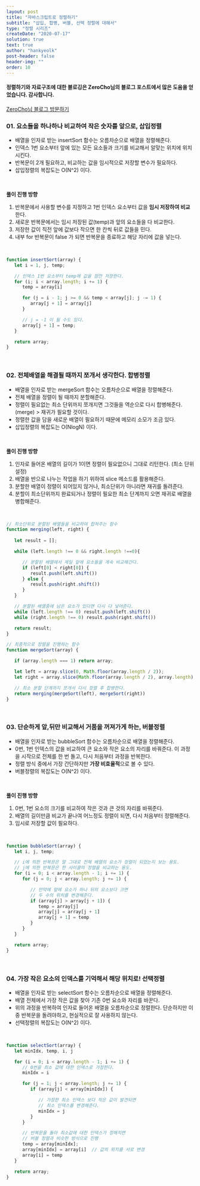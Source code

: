 ```yaml
---
layout: post
title: "자바스크립트로 정렬하기"
subtitle: "삽입, 합병, 버블, 선택 정렬에 대해서"
type: "정렬 시리즈"
createDate: "2020-07-17"
solution: true
text: true
author: "hankyeolk"
post-header: false
header-img: ""
order: 10
---
```


#### 정렬하기와 자료구조에 대한 블로깅은 ZeroCho님의 블로그 포스트에서 많은 도움을 얻었습니다. 감사합니다. 

[ZeroCho님 블로그 방문하기](https://www.zerocho.com/category/Algorithm/post/57e22a778d6bcf0015231c8b)
<br>

### 01. 요소들을 하나하나 비교하여 작은 숫자를 앞으로, 삽입정렬

- 배열을 인자로 받는 insertSort 함수는 오름차순으로 배열을 정렬해준다. 
- 인덱스 1번 요소부터 앞에 있는 모든 요소들과 크기를 비교해서 알맞는 위치에 위치시킨다. 
- 반복문이 2개 필요하고, 비교하는 값을 임시적으로 저장할 변수가 필요하다. 
- 삽입정렬의 복잡도는 O(N^2) 이다.

<br>

**풀이 진행 방향**
1. 반복문에서 사용할 변수를 지정하고 1번 인덱스 요소부터 값을 **임시 저장하여 비교**한다.
2. 새로운 반복문에서는 임시 저장된 값(temp)과 앞의 요소들을 다 비교한다. 
3. 저장한 값이 직전 앞에 값보다 작으면 한 칸씩 뒤로 값들을 민다.
4. 내부 for 반복문이 false 가 되면 반복문을 종료하고 해당 자리에 값을 넣는다.
<br>

```js
function insertSort(array) {
   let i = 1, j, temp;

   // 인덱스 1번 요소부터 temp에 값을 잠깐 저장한다. 
   for (i; i < array.length; i += 1) {
      temp = array[i]

      for (j = i - 1; j >= 0 && temp < array[j]; j -= 1) {
         array[j + 1] = array[j]
      }

      // j = -1 이 될 수도 있다.
      array[j + 1] = temp;
   }

   return array;
}
```

<br>

### 02. 전체배열을 해결될 때까지 쪼개서 생각한다. 합병정렬

- 배열을 인자로 받는 mergeSort 함수는 오름차순으로 배열을 정렬해준다. 
- 전체 배열을 정렬이 될 때까지 분할해준다.  
- 정렬이 필요없는 최소 단위까지 쪼개지면 그것들을 역순으로 다시 합병해준다. (merge) > 재귀가 필요할 것이다. 
- 정렬한 값을 담을 새로운 배열이 필요하기 때문에 메모리 소모가 조금 있다.
- 삽입정렬의 복잡도는 O(NlogN) 이다.

<br>

**풀이 진행 방향**
1. 인자로 들어온 배열의 길이가 1이면 정렬이 필요없으니 그대로 리턴한다. (최소 단위 설정)
2. 배열을 반으로 나누는 작업을 하기 위하여 slice 메소드를 활용해준다. 
3. 분할한 배열이 정렬이 되어있지 않거나, 최소단위가 아니라면 재귀를 돌려준다. 
4. 분할이 최소단위까지 완료되거나 정렬이 필요한 최소 단계까지 오면 재귀로 배열을 병합해준다.
<br>

```js
// 최소단위로 분할된 배열들을 비교하여 합쳐주는 함수
function merging(left, right) {
   
   let result = [];

   while (left.length !== 0 && right.length !==0){

      // 분할된 배열에서 제일 앞에 요소들을 계속 비교해간다.
      if (left[0] < right[0]) {
         result.push(left.shift())
      } else {
         result.push(right.shift())
      }
   }

   // 분할된 배열중에 남은 요소가 있다면 다시 다 넣어준다.
   while (left.length !== 0) result.push(left.shift())
   while (right.length !== 0) result.push(right.shift())

   return result;
}

// 최종적으로 정렬을 진행하는 함수
function mergeSort(array) {

   if (array.length === 1) return array;

   let left = array.slice(0, Math.floor(array.length / 2));
   let right = array.slice(Math.floor(array.length / 2), array.length);

   // 최소 분할 단계까지 쪼개서 다시 정렬 후 합병한다.
   return merging(mergeSort(left), mergeSort(right))
}
```

<br>

### 03. 단순하게 앞,뒤만 비교해서 거품을 꺼져가게 하는, 버블정렬

- 배열을 인자로 받는 bubbleSort 함수는 오름차순으로 배열을 정렬해준다. 
- 0번, 1번 인덱스의 값을 비교하여 큰 요소와 작은 요소의 자리를 바꿔준다. 이 과정을 시작으로 전체를 한 번 돌고, 다시 처음부터 과정을 반복한다. 
- 정렬 방식 중에서 가장 간단하지만 **가장 비효율적**으로 볼 수 있다.
- 버블정렬의 복잡도는 O(N^2) 이다.

<br>

**풀이 진행 방향**
1. 0번, 1번 요소의 크기를 비교하여 작은 것과 큰 것의 자리를 바꿔준다.
2. 배열의 길이만큼 비교가 끝나여 어느정도 정렬이 되면, 다시 처음부터 정렬해준다. 
3. 임시로 저장할 값이 필요하다.
<br>

```js
function bubbleSort(array) {
   let i, j, temp;

   // i에 의한 반복문은 말 그대로 전체 배열의 요소가 정렬이 되었는지 보는 용도.
   // j에 의한 반복문은 한 사이클의 정렬을 비교하는 용도.
   for (i = 0; i < array.length - 1; i += 1) {
      for (j = 0; j < array.length; j += 1) {

         // 만약에 앞에 요소가 하나 뒤의 요소보다 크면
         // 두 수의 위치를 변경해준다.
         if (array[j] > array[j + 1]) {
            temp = array[j]
            array[j] = array[j + 1]
            array[j + 1] = temp
         }
      }
   }

   return array;
}
```

<br>

### 04. 가장 작은 요소의 인덱스를 기억해서 해당 위치로! 선택정렬

- 배열을 인자로 받는 selectSort 함수는 오름차순으로 배열을 정렬해준다. 
- 배열 전체에서 가장 작은 값을 찾아 기존 0번 요소와 자리를 바꾼다. 
- 위의 과정을 반복하여 인자로 들어온 배열을 오름차순으로 정렬한다. 단순하지만 이중 반복문을 돌려야하고, 현실적으로 잘 사용하지 않는다.
- 선택정렬의 복잡도는 O(N^2) 이다.
<br>

```js
function selectSort(array) {
   let minIdx, temp, i, j

   for (i = 0; i < array.length - 1; i += 1) {
      // 0번을 최소 값에 대한 인덱스로 가정한다.
      minIdx = i

      for (j = 1; j < array.length; j += 1) {
         if (array[j] < array[minIdx]) {

            // 가정한 최소 인덱스 보다 작은 값이 발견되면
            // 최소 인덱스를 변경해준다.
            minIdx = j
         }
      }

      // 반복문을 돌아 최소값에 대한 인덱스가 정해지면 
      // 버블 정렬과 비슷한 방식으로 진행
      temp = array[minIdx];
      array[minIdx] = array[i]  // 값의 위치를 서로 변경
      array[i] = temp
   }

   return array;
}
```
